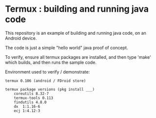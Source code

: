 # Termux : building and running java code

This repository is an example of building and running java code, on an Android device.

The code is just a simple "hello world" java proof of concept.

To verify, ensure all termux packages are installed, and then type 'make' which builds, and then
runs the sample code.

Environment used to verify / demonstrate:

	termux 0.106 (android / FDroid store)

	termux package versions (pkg install ___)
		coreutils 8.32-7
		termux-tools 0.113
		findutils 4.8.0
		dx  1:1.16-6
		ecj 1:4.12-3


